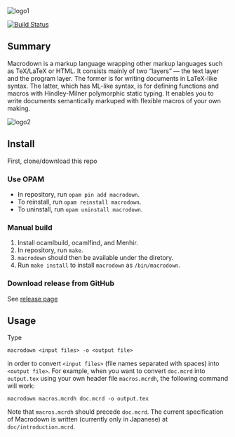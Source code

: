 ![logo1](https://raw.githubusercontent.com/wiki/gfngfn/Macrodown/img/macrodown-logo1.png)

[![Build Status](https://travis-ci.org/gfngfn/Macrodown.svg?branch=master)](https://travis-ci.org/gfngfn/Macrodown)

## Summary

Macrodown is a markup language wrapping other markup languages such as TeX/LaTeX or HTML.
It consists mainly of two “layers” ― the text layer and the program layer.
The former is for writing documents in LaTeX-like syntax.
The latter, which has ML-like syntax, is for defining functions and macros
with Hindley-Milner polymorphic static typing.
It enables you to write documents semantically markuped with flexible macros of your own making.

![logo2](https://raw.githubusercontent.com/wiki/gfngfn/Macrodown/img/macrodown-logo2.png)

## Install

First, clone/download this repo

### Use OPAM
* In repository, run `opam pin add macrodown`.
* To reinstall, run `opam reinstall macrodown`.
* To uninstall, run `opam uninstall macrodown`.

### Manual build
1. Install ocamlbuild, ocamlfind, and Menhir.
2. In repository, run `make`.
3. `macrodown` should then be available under the diretory.
4. Run `make install` to install `macrodown` as `/bin/macrodown`.

### Download release from GitHub

See [release page](https://github.com/gfngfn/Macrodown/releases)

## Usage

Type

    macrodown <input files> -o <output file>

in order to convert `<input files>` (file names separated with spaces) into `<output file>`.
For example, when you want to convert `doc.mcrd` into `output.tex` using your own header file `macros.mcrdh`,
the following command will work:

    macrodown macros.mcrdh doc.mcrd -o output.tex

Note that `macros.mcrdh` should precede `doc.mcrd`.
The current specification of Macrodown is written (currently only in Japanese) at `doc/introduction.mcrd`.
